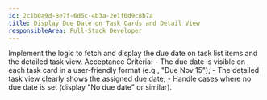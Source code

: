 ```yaml
---
id: 2c1b0a9d-8e7f-6d5c-4b3a-2e1f0d9c8b7a
title: Display Due Date on Task Cards and Detail View
responsibleArea: Full-Stack Developer
---
```

Implement the logic to fetch and display the due date on task list items and the detailed task view. Acceptance Criteria: - The due date is visible on each task card in a user-friendly format (e.g., "Due Nov 15"); - The detailed task view clearly shows the assigned due date; - Handle cases where no due date is set (display "No due date" or similar).